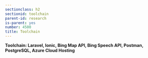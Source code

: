 ```yaml
---
sectionclass: h2
sectionid: toolchain
parent-id: research
is-parent: yes
number: 4500
title: Toolchain
---
```

<b>Toolchain: Laravel, Ionic, Bing Map API, Bing Speech API, Postman, PostgreSQL, Azure Cloud Hosting</b>